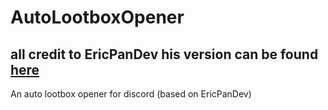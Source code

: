 # AutoLootboxOpener
## all credit to EricPanDev his version can be found [here](https://gist.github.com/EricPanDev/4238407328fe08ab9b1ec8b1a00322aa)
An auto lootbox opener for discord (based on EricPanDev)
